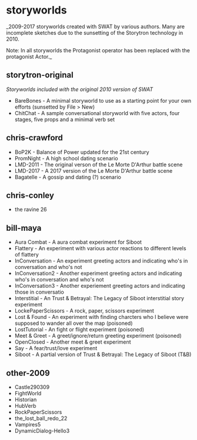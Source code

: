 # storyworlds
_2009-2017 storyworlds created with SWAT by various authors. Many are incomplete sketches due to the sunsetting of the Storytron technology in 2010.

Note: In all storyworlds the Protagonist operator has been replaced with the protagonist Actor._

## storytron-original
_Storyworlds included with the original 2010 version of SWAT_

* BareBones - A minimal storyworld to use as a starting point for your own efforts (sunsetted by File > New)
* ChitChat - A sample conversational storyworld with five actors, four stages, five props and a minimal verb set

## chris-crawford

* BoP2K - Balance of Power updated for the 21st century
* PromNight - A high school dating scenario
* LMD-2011 - The original verson of the Le Morte D'Arthur battle scene
* LMD-2017 - A 2017 version of the Le Morte D'Arthur battle scene 
* Bagatelle - A gossip and dating (?) scenario

## chris-conley

* the ravine 26

## bill-maya

* Aura Combat - A aura combat experiment for Siboot
* Flattery - An experiment with various actor reactions to different levels of flattery
* InConversation - An experiment greeting actors and indicating who's in conversation and who's not
* InConversation2 - Another experiment greeting actors and indicating who's in conversation and who's not
* InConversation3 - Another experiement greeting actors and indicating those in conversatio
* Interstitial - An Trust & Betrayal: The Legacy of Siboot interstitial story experiment
* LockePaperScissors - A rock, paper, scissors experiment
* Lost & Found - An experiment with finding charcters who I believe were supposed to wander all over the map (poisoned)
* LostTutorial - An fight or flight experiment (poisoned)
* Meet & Greet - A greet/ignore/return greeting experiment (poisoned)
* OpenClosed - Another meet & greet experiment
* Say - A fear/trust/love experiment 
* Siboot - A partial version of Trust & Betrayal: The Legacy of Siboot (T&B)

## other-2009

* Castle290309
* FightWorld
* Historian
* HubVerb
* RockPaperScissors
* the_lost_ball_redo_22
* Vampires5
* DynamicDialog-Hello3
